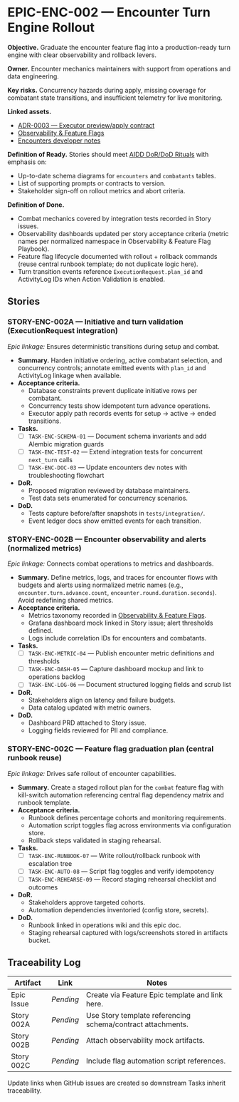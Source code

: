 # EPIC-ENC-002 — Encounter Turn Engine Rollout

**Objective.** Graduate the encounter feature flag into a production-ready turn engine with clear observability and rollback levers.

**Owner.** Encounter mechanics maintainers with support from operations and data engineering.

**Key risks.** Concurrency hazards during apply, missing coverage for combatant state transitions, and insufficient telemetry for live monitoring.

**Linked assets.**
- [ADR-0003 — Executor preview/apply contract](../../adr/ADR-0003-executor-preview-apply.md)
- [Observability & Feature Flags](../observability-and-flags.md)
- [Encounters developer notes](../../dev/encounters.md)

**Definition of Ready.** Stories should meet [AIDD DoR/DoD Rituals](../dor-dod-guide.md) with emphasis on:
- Up-to-date schema diagrams for `encounters` and `combatants` tables.
- List of supporting prompts or contracts to version.
- Stakeholder sign-off on rollout metrics and abort criteria.

**Definition of Done.**
- Combat mechanics covered by integration tests recorded in Story issues.
- Observability dashboards updated per story acceptance criteria (metric names per normalized namespace in Observability & Feature Flag Playbook).
- Feature flag lifecycle documented with rollout + rollback commands (reuse central runbook template; do not duplicate logic here).
- Turn transition events reference `ExecutionRequest.plan_id` and ActivityLog IDs when Action Validation is enabled.

## Stories

### STORY-ENC-002A — Initiative and turn validation (ExecutionRequest integration)
*Epic linkage:* Ensures deterministic transitions during setup and combat.

- **Summary.** Harden initiative ordering, active combatant selection, and concurrency controls; annotate emitted events with `plan_id` and ActivityLog linkage when available.
- **Acceptance criteria.**
  - Database constraints prevent duplicate initiative rows per combatant.
  - Concurrency tests show idempotent turn advance operations.
  - Executor apply path records events for setup → active → ended transitions.
- **Tasks.**
  - [ ] `TASK-ENC-SCHEMA-01` — Document schema invariants and add Alembic migration guards
  - [ ] `TASK-ENC-TEST-02` — Extend integration tests for concurrent `next_turn` calls
  - [ ] `TASK-ENC-DOC-03` — Update encounters dev notes with troubleshooting flowchart
- **DoR.**
  - Proposed migration reviewed by database maintainers.
  - Test data sets enumerated for concurrency scenarios.
- **DoD.**
  - Tests capture before/after snapshots in `tests/integration/`.
  - Event ledger docs show emitted events for each transition.

### STORY-ENC-002B — Encounter observability and alerts (normalized metrics)
*Epic linkage:* Connects combat operations to metrics and dashboards.

- **Summary.** Define metrics, logs, and traces for encounter flows with budgets and alerts using normalized metric names (e.g., `encounter.turn.advance.count`, `encounter.round.duration.seconds`). Avoid redefining shared metrics.
- **Acceptance criteria.**
  - Metrics taxonomy recorded in [Observability & Feature Flags](../observability-and-flags.md#encounter-observability-budget).
  - Grafana dashboard mock linked in Story issue; alert thresholds defined.
  - Logs include correlation IDs for encounters and combatants.
- **Tasks.**
  - [ ] `TASK-ENC-METRIC-04` — Publish encounter metric definitions and thresholds
  - [ ] `TASK-ENC-DASH-05` — Capture dashboard mockup and link to operations backlog
  - [ ] `TASK-ENC-LOG-06` — Document structured logging fields and scrub list
- **DoR.**
  - Stakeholders align on latency and failure budgets.
  - Data catalog updated with metric owners.
- **DoD.**
  - Dashboard PRD attached to Story issue.
  - Logging fields reviewed for PII and compliance.

### STORY-ENC-002C — Feature flag graduation plan (central runbook reuse)
*Epic linkage:* Drives safe rollout of encounter capabilities.

- **Summary.** Create a staged rollout plan for the `combat` feature flag with kill-switch automation referencing central flag dependency matrix and runbook template.
- **Acceptance criteria.**
  - Runbook defines percentage cohorts and monitoring requirements.
  - Automation script toggles flag across environments via configuration store.
  - Rollback steps validated in staging rehearsal.
- **Tasks.**
  - [ ] `TASK-ENC-RUNBOOK-07` — Write rollout/rollback runbook with escalation tree
  - [ ] `TASK-ENC-AUTO-08` — Script flag toggles and verify idempotency
  - [ ] `TASK-ENC-REHEARSE-09` — Record staging rehearsal checklist and outcomes
- **DoR.**
  - Stakeholders approve targeted cohorts.
  - Automation dependencies inventoried (config store, secrets).
- **DoD.**
  - Runbook linked in operations wiki and this epic doc.
  - Staging rehearsal captured with logs/screenshots stored in artifacts bucket.

## Traceability Log

| Artifact | Link | Notes |
| --- | --- | --- |
| Epic Issue | _Pending_ | Create via Feature Epic template and link here. |
| Story 002A | _Pending_ | Use Story template referencing schema/contract attachments. |
| Story 002B | _Pending_ | Attach observability mock artifacts. |
| Story 002C | _Pending_ | Include flag automation script references. |

Update links when GitHub issues are created so downstream Tasks inherit traceability.
